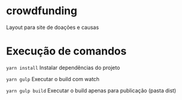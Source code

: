 # crowdfunding

Layout para site de doações e causas

# Execução de comandos

`yarn install` Instalar dependências do projeto

`yarn gulp` Executar o build com watch

`yarn gulp build` Executar o build apenas para publicação (pasta dist)
